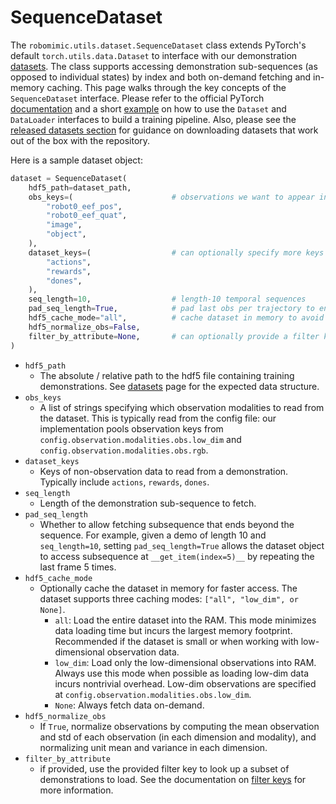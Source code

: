 # SequenceDataset

The `robomimic.utils.dataset.SequenceDataset` class extends PyTorch's default `torch.utils.data.Dataset` to interface with our demonstration [datasets](../introduction/datasets.html). The class supports accessing demonstration sub-sequences (as opposed to individual states) by index and both on-demand fetching and in-memory caching. This page walks through the key concepts of the `SequenceDataset` interface. Please refer to the official PyTorch [documentation](https://pytorch.org/docs/stable/data.html) and a short [example](../introduction/examples.html#train-loop-example) on how to use the `Dataset` and `DataLoader` interfaces to build a training pipeline. Also, please see the [released datasets section](../introduction/results.html#downloading-released-datasets) for guidance on downloading datasets that work out of the box with the repository.


Here is a sample dataset object:

```python
dataset = SequenceDataset(
    hdf5_path=dataset_path,
    obs_keys=(                      # observations we want to appear in batches
        "robot0_eef_pos", 
        "robot0_eef_quat", 
        "image", 
        "object",
    ),
    dataset_keys=(                  # can optionally specify more keys here if they should appear in batches
        "actions", 
        "rewards", 
        "dones",
    ),
    seq_length=10,                  # length-10 temporal sequences
    pad_seq_length=True,            # pad last obs per trajectory to ensure all sequences are sampled
    hdf5_cache_mode="all",          # cache dataset in memory to avoid repeated file i/o
    hdf5_normalize_obs=False,
    filter_by_attribute=None,       # can optionally provide a filter key here
)
```

- `hdf5_path`
	- The absolute / relative path to the hdf5 file containing training demonstrations. See [datasets](../introduction/datasets.html) page for the expected data structure.
- `obs_keys`
	- A list of strings specifying which observation modalities to read from the dataset. This is typically read from the config file: our implementation pools observation keys from `config.observation.modalities.obs.low_dim` and `config.observation.modalities.obs.rgb`.
- `dataset_keys`
	- Keys of non-observation data to read from a demonstration. Typically include `actions`, `rewards`, `dones`.
- `seq_length`
	- Length of the demonstration sub-sequence to fetch. 
- `pad_seq_length`
	- Whether to allow fetching subsequence that ends beyond the sequence. For example, given a demo of length 10 and `seq_length=10`, setting `pad_seq_length=True` allows the dataset object to access subsequence at `__get_item(index=5)__` by repeating the last frame 5 times.
- `hdf5_cache_mode`
	- Optionally cache the dataset in memory for faster access. The dataset supports three caching modes: `["all", "low_dim", or None]`. 
		- `all`: Load the entire dataset into the RAM. This mode minimizes data loading time but incurs the largest memory footprint. Recommended if the dataset is small or when working with low-dimensional observation data.
		- `low_dim`: Load only the low-dimensional observations into RAM. Always use this mode when possible as loading low-dim data incurs nontrivial overhead. Low-dim observations are specified at `config.observation.modalities.obs.low_dim`.
		- `None`: Always fetch data on-demand. 
- `hdf5_normalize_obs`
	- If `True`, normalize observations by computing the mean observation and std of each observation (in each dimension and modality), and normalizing unit mean and variance in each dimension.
- `filter_by_attribute`
  - if provided, use the provided filter key to look up a subset of demonstrations to load. See the documentation on [filter keys](../introduction/datasets.html#filter-keys-and-train-valid-splits) for more information.

